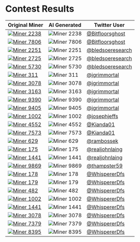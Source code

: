 # Contest Results

| Original Miner                                   | AI Generated                                       | Twitter User                                             |
| ------------------------------------------------ | -------------------------------------------------- | -------------------------------------------------------- |
| [![Miner 2238](/images/original/2238.png)][2238] | ![Miner 2238](/images/ai/2238_Bitfloorsghost.png)  | [@Bitfloorsghost](https://twitter.com/Bitfloorsghost/)   |
| [![Miner 7806](/images/original/7806.png)][7806] | ![Miner 7806](/images/ai/7806_Bitfloorsghost.png)  | [@Bitfloorsghost](https://twitter.com/Bitfloorsghost/)   |
| [![Miner 2251](/images/original/2251.png)][2251] | ![Miner 2251](/images/ai/2251_bledsoeresearch.jpg) | [@bledsoeresearch](https://twitter.com/bledsoeresearch/) |
| [![Miner 2725](/images/original/2725.png)][2725] | ![Miner 2725](/images/ai/2725_bledsoeresearch.jpg) | [@bledsoeresearch](https://twitter.com/bledsoeresearch/) |
| [![Miner 5730](/images/original/5730.png)][5730] | ![Miner 5730](/images/ai/5730_bledsoeresearch.png) | [@bledsoeresearch](https://twitter.com/bledsoeresearch/) |
| [![Miner 311](/images/original/311.png)][311]    | ![Miner 311 ](/images/ai/311_jgrimmortal.PNG)      | [@jgrimmortal](https://twitter.com/jgrimmortal/)         |
| [![Miner 3078](/images/original/3078.png)][3078] | ![Miner 3078](/images/ai/3078_jgrimmortal.PNG)     | [@jgrimmortal](https://twitter.com/jgrimmortal/)         |
| [![Miner 3163](/images/original/3163.png)][3163] | ![Miner 3163](/images/ai/3163_jgrimmortal.PNG)     | [@jgrimmortal](https://twitter.com/jgrimmortal/)         |
| [![Miner 9390](/images/original/9390.png)][9390] | ![Miner 9390](/images/ai/9390_jgrimmortal.PNG)     | [@jgrimmortal](https://twitter.com/jgrimmortal/)         |
| [![Miner 9405](/images/original/9405.png)][9405] | ![Miner 9405](/images/ai/9405_jgrimmortal.PNG)     | [@jgrimmortal](https://twitter.com/jgrimmortal/)         |
| [![Miner 1002](/images/original/1002.png)][1002] | ![Miner 1002](/images/ai/1002_joseph_jeffs.png)    | [@josephjeffs](https://twitter.com/josephjeffs/)         |
| [![Miner 4552](/images/original/4552.png)][4552] | ![Miner 4552](/images/ai/4552_Kianda_01.jpg)       | [@Kianda01](https://twitter.com/Kianda01/)               |
| [![Miner 7573](/images/original/7573.png)][7573] | ![Miner 7573](/images/ai/7573_Kianda_01.jpeg)      | [@Kianda01](https://twitter.com/Kianda01/)               |
| [![Miner 629](/images/original/629.png)][629]    | ![Miner 629 ](/images/ai/629_rambossek.jpg)        | [@rambossek](https://twitter.com/rambossek/)             |
| [![Miner 175](/images/original/175.png)][175]    | ![Miner 175 ](/images/ai/175_realjohnlaing.png)    | [@realjohnlaing](https://twitter.com/realjohnlaing/)     |
| [![Miner 1441](/images/original/1441.png)][1441] | ![Miner 1441](/images/ai/1441_realjohnlaing.png)   | [@realjohnlaing](https://twitter.com/realjohnlaing/)     |
| [![Miner 9869](/images/original/9869.png)][9869] | ![Miner 9869](/images/ai/9869_thampster59.png)     | [@thampster59](https://twitter.com/thampster59/)         |
| [![Miner 178](/images/original/178.png)][178]    | ![Miner 178 ](/images/ai/178_WhispererDfs.jpg)     | [@WhispererDfs](https://twitter.com/WhispererDfs/)       |
| [![Miner 179](/images/original/179.png)][179]    | ![Miner 179 ](/images/ai/179_WhispererDfs.jpg)     | [@WhispererDfs](https://twitter.com/WhispererDfs/)       |
| [![Miner 482](/images/original/482.png)][482]    | ![Miner 482 ](/images/ai/482_WhispererDfs.jpg)     | [@WhispererDfs](https://twitter.com/WhispererDfs/)       |
| [![Miner 1002](/images/original/1002.png)][1002] | ![Miner 1002](/images/ai/1002_WhispererDfs.jpg)    | [@WhispererDfs](https://twitter.com/WhispererDfs/)       |
| [![Miner 1441](/images/original/1441.png)][1441] | ![Miner 1441](/images/ai/1441_WhispererDfs.jpg)    | [@WhispererDfs](https://twitter.com/WhispererDfs/)       |
| [![Miner 3078](/images/original/3078.png)][3078] | ![Miner 3078](/images/ai/3078_WhispererDfs.jpg)    | [@WhispererDfs](https://twitter.com/WhispererDfs/)       |
| [![Miner 7379](/images/original/7379.png)][7379] | ![Miner 7379](/images/ai/7379_WhispererDfs.jpg)    | [@WhispererDfs](https://twitter.com/WhispererDfs/)       |
| [![Miner 8395](/images/original/8395.png)][8395] | ![Miner 8395](/images/ai/8395_WhispererDfs.jpg)    | [@WhispererDfs](https://twitter.com/WhispererDfs/)       |


[2238]: https://opensea.io/assets/ethereum/0x3bcacb18f4d60c8cba68cd95860daf3e32bebcb6/2238
[7806]: https://opensea.io/assets/ethereum/0x3bcacb18f4d60c8cba68cd95860daf3e32bebcb6/7806
[2251]: https://opensea.io/assets/ethereum/0x3bcacb18f4d60c8cba68cd95860daf3e32bebcb6/2251
[2725]: https://opensea.io/assets/ethereum/0x3bcacb18f4d60c8cba68cd95860daf3e32bebcb6/2725
[5730]: https://opensea.io/assets/ethereum/0x3bcacb18f4d60c8cba68cd95860daf3e32bebcb6/5730
[311]: https://opensea.io/assets/ethereum/0x3bcacb18f4d60c8cba68cd95860daf3e32bebcb6/311
[3078]: https://opensea.io/assets/ethereum/0x3bcacb18f4d60c8cba68cd95860daf3e32bebcb6/3078
[3163]: https://opensea.io/assets/ethereum/0x3bcacb18f4d60c8cba68cd95860daf3e32bebcb6/3163
[9390]: https://opensea.io/assets/ethereum/0x3bcacb18f4d60c8cba68cd95860daf3e32bebcb6/9390
[9405]: https://opensea.io/assets/ethereum/0x3bcacb18f4d60c8cba68cd95860daf3e32bebcb6/9405
[1002]: https://opensea.io/assets/ethereum/0x3bcacb18f4d60c8cba68cd95860daf3e32bebcb6/1002
[4552]: https://opensea.io/assets/ethereum/0x3bcacb18f4d60c8cba68cd95860daf3e32bebcb6/4552
[7573]: https://opensea.io/assets/ethereum/0x3bcacb18f4d60c8cba68cd95860daf3e32bebcb6/7573
[629]: https://opensea.io/assets/ethereum/0x3bcacb18f4d60c8cba68cd95860daf3e32bebcb6/629
[175]: https://opensea.io/assets/ethereum/0x3bcacb18f4d60c8cba68cd95860daf3e32bebcb6/175
[1441]: https://opensea.io/assets/ethereum/0x3bcacb18f4d60c8cba68cd95860daf3e32bebcb6/1441
[9869]: https://opensea.io/assets/ethereum/0x3bcacb18f4d60c8cba68cd95860daf3e32bebcb6/9869
[178]: https://opensea.io/assets/ethereum/0x3bcacb18f4d60c8cba68cd95860daf3e32bebcb6/178
[179]: https://opensea.io/assets/ethereum/0x3bcacb18f4d60c8cba68cd95860daf3e32bebcb6/179
[482]: https://opensea.io/assets/ethereum/0x3bcacb18f4d60c8cba68cd95860daf3e32bebcb6/482
[1002]: https://opensea.io/assets/ethereum/0x3bcacb18f4d60c8cba68cd95860daf3e32bebcb6/1002
[1441]: https://opensea.io/assets/ethereum/0x3bcacb18f4d60c8cba68cd95860daf3e32bebcb6/1441
[3078]: https://opensea.io/assets/ethereum/0x3bcacb18f4d60c8cba68cd95860daf3e32bebcb6/3078
[7379]: https://opensea.io/assets/ethereum/0x3bcacb18f4d60c8cba68cd95860daf3e32bebcb6/7379
[8395]: https://opensea.io/assets/ethereum/0x3bcacb18f4d60c8cba68cd95860daf3e32bebcb6/8395
